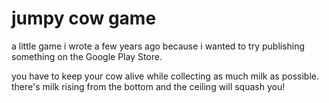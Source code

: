 # jumpy cow game

a little game i wrote a few years ago because i wanted to try publishing something on the Google Play Store.

you have to keep your cow alive while collecting as much milk as possible. there's milk rising from the bottom and the ceiling will squash you!

